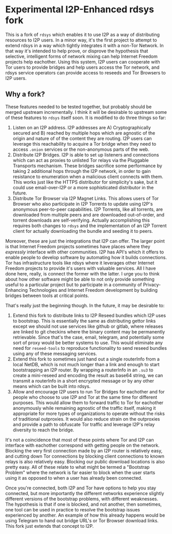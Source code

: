 Experimental I2P-Enhanced rdsys fork
====================================

This is a fork of `rdsys` which enables it to use I2P as a way of distributing 
resources to I2P users. In a minor way, it's the first project to attempt to
extend rdsys in a way which tightly integrates it with a non-Tor Network. In
that way it's intended to help prove, or disprove the hypothesis that selective,
intelligent forms of network mixing can help Internet Freedom projects help
eachother. Using this system, I2P users can cooperate with Tor users to provide
bridges and help users access the Tor network, and rdsys service operators can
provide access to reseeds and Tor Browsers to I2P users.

Why a fork?
-----------

These features needed to be tested together, but probably should be merged upstream
incrementally. I think it will be desirable to upstream some of these features to
`rdsys` itself soon. It is modified to do three things so far:

 1. Listen on an I2P address. I2P addresses are A) Cryptographically secured
 and B) reached by multiple hops which are agnostic of the origin and nature
 of of the content they are routing. I2P users can leverage this reachability
 to acquire a Tor bridge when they need to access `.onion` services or the
 non-anonymous parts of the web.
 2. Distribute I2P Bridges. I2P is able to set up listeners and connections
 which can act as proxies to unlisted Tor relays via the Pluggable Transports
 mechanism. These bridges sacrifice some performance by taking 2 additional
 hops through the I2P network, in order to gain resistance to enumeration when
 a malicious client connects with them. This works just like the HTTPS distributor
 for simplicity's sake, but it could use email-over-I2P or a more sophisticated
 distributor in the future.
 3. Distribute Tor Browser via I2P Magnet Links. This allows users of Tor Browser
 who also participate in I2P Torrents to update using I2P's anonymous peer-to-peer
 capabilities. I2P Torrents, like all torrents, are downloaded from multiple peers
 and are downloaded out-of-order, and torrent downloads are self-verifying.
 Actually accomplishing this requires both changes to `rdsys` and the implementation
 of an I2P Torrent client for actually downloading the bundle and seeding it to
 peers.

Moreover, these are just the integrations that I2P can offer. The larger point is
that Internet Freedom projects sometimes have places where they *expressly* interface
with other communities. I2P has API's which it offers to enable people to develop
software by automating how it builds connections. Tor has infrastructure tools like
rdsys where it leverages other Internet Freedom projects to provide it's users with
valuable services. All I have done here, really, is connect the former with the latter.
I urge you to think about how other software might be able to not only provide something
useful to a particular project but to participate in a community of Privacy-Enhancing
Technologies and Internet Freedom development by building bridges between tools at
critical points.

That's really just the beginning though. In the future, it may be desirable to:

 1. Extend this fork to distribute links to I2P Reseed bundles which I2P uses to
 bootstrap. This is essentially the same as distributing gettor links except we
 should not use services like github or gitlab, where releases are linked to git
 checkins where the binary content may be permanently retrievable. Since that's
 the case, email, telegram, and potentially some sort of proxy would be better
 systems to use. This would eliminate any need for `reseed-tools` to reproduce
 functionality to send reseed bundles using any of these messaging services.
 2. Extend this fork to sometimes just hand out a single routerInfo from a local
 NetDB, which is not much longer than a link and enough to start bootstrapping
 an I2P router. By wrapping a routerInfo in an `.su3` to create a mini-reseed
 and encoding the result as base64 string, we can transmit a routerInfo in a short
 encrypted message or by any other means which can be built into rdsys.
 3. Allow and encourage I2P users to run Tor Bridges for eachother and for people
 who choose to use I2P and Tor at the same time for different purposes. This would
 allow them to forward traffic to Tor for eachother anonymously while remaining
 agnostic of the traffic itself, making it appropriate for more types of organizations
 to operate without the risks of traditional outproxies. It would also reduce strain
 on the outproxies and provide a path to obfuscate Tor traffic and leverage I2P's
 relay diversity to reach the bridge.

It's not a coincidence that most of these points where Tor and I2P can interface with
eachother correspond with getting people on the network. Blocking the very first
connection made by an I2P router is relatively easy, and cutting down Tor connections
by blocking client connections to known relays is also relatively easy. Blocking our
public download locations is also pretty easy. All of these relate to what might be
termed a "Bootstrap Problem" where the network is far easier to block when the user
starts using it as opposed to when a user has already been connected.

Once you're connected, both I2P and Tor have options to help you stay connected, but
more importantly the different networks experience slightly different versions of the
bootstrap problems, with different weaknesses. The hypothesis is that if one is blocked,
and not another, then sometimes, one tool can be used in practice to resolve the
bootstrap issues experienced by another. An example of how this already happens would be
using Telegram to hand out bridge URL's or Tor Browser download links. This fork just
extends that concept to I2P.
